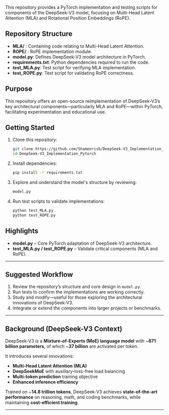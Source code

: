 This repository provides a PyTorch implementation and testing scripts for components of the DeepSeek-V3 model, focusing on Multi-Head Latent Attention (MLA) and Rotational Position Embeddings (RoPE).

##  Repository Structure

- **MLA/** : Containing code relating to Multi-Head Latent Attention.
- **ROPE/** : RoPE implementation module.
- **model.py**: Defines DeepSeek-V3 model architecture in PyTorch.
- **requirements.txt**: Python dependencies required to run the code.
- **test_MLA.py**: Test script for verifying MLA implementation.
- **test_ROPE.py**: Test script for validating RoPE correctness.

##  Purpose

This repository offers an open-source reimplementation of DeepSeek-V3’s key architectural components—particularly MLA and RoPE—within PyTorch, facilitating experimentation and educational use.

##  Getting Started

1. Clone this repository:
   ```bash
   git clone https://github.com/Shameerisb/DeepSeek-V3_Implementation_Pytorch
   cd DeepSeek-V3_Implementation_Pytorch
2. Install dependencies:
    ```bash
    pip install -r requirements.txt
3. Explore and understand the model's structure by reviewing:
    ```bash
    model.py
4. Run test scripts to validate implementations:
    ```bash
    python test_MLA.py
    python test_ROPE.py

## Highlights

- **model.py** – Core PyTorch adaptation of DeepSeek-V3 architecture.  
- **test_MLA.py / test_ROPE.py** – Validate critical components (MLA and RoPE).  

---

## Suggested Workflow

1. Review the repository’s structure and core design in `model.py`.  
2. Run tests to confirm the implementations are working correctly.  
3. Study and modify—useful for those exploring the architectural innovations of DeepSeek-V3.  
4. Integrate or extend the components into larger projects or benchmarks.  

---

## Background (DeepSeek-V3 Context)

DeepSeek-V3 is a **Mixture-of-Experts (MoE) language model** with ~**671 billion parameters**, of which ~**37 billion** are activated per token.  

It introduces several innovations:  
- **Multi-Head Latent Attention (MLA)**  
- **DeepSeekMoE** with auxiliary-loss-free load balancing  
- **Multi-token prediction** training objective  
- **Enhanced inference efficiency**  

Trained on ~**14.8 trillion tokens**, DeepSeek-V3 achieves **state-of-the-art performance** on reasoning, math, and coding benchmarks, while maintaining **cost-efficient training**.  

---

